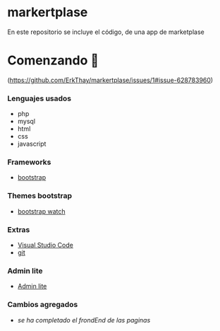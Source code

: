 ﻿# markertplase
En este repositorio se incluye el código, de una app de marketplase


# Comenzando 🚀
(https://github.com/ErkThay/markertplase/issues/1#issue-628783960)

### Lenguajes usados
* php
* mysql
* html
* css
* javascript 

### Frameworks
* [bootstrap](https://getbootstrap.com/)

### Themes bootstrap 
* [bootstrap watch](https://bootswatch.com/)

### Extras
* [Visual Studio Code](https://code.visualstudio.com/)
* [git](https://git-scm.com/)


### Admin lite
* [Admin lite](https://adminlte.io/)

### Cambios agregados
* _se ha completado el frondEnd de las paginas_


